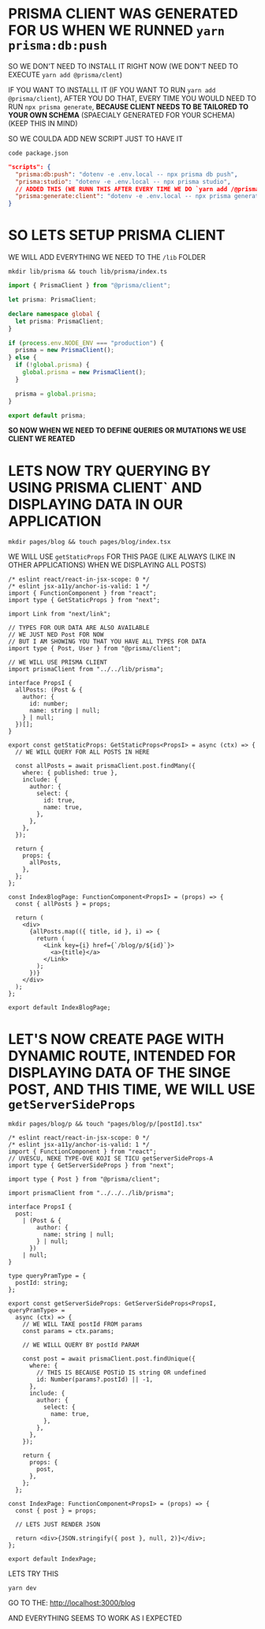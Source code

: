 # PRISMA CLIENT WAS GENERATED FOR US WHEN WE RUNNED `yarn prisma:db:push`

SO WE DON'T NEED TO INSTALL IT RIGHT NOW (WE DON'T NEED TO EXECUTE `yarn add @prisma/clent`)

IF YOU WANT TO INSTALLL IT (IF YOU WANT TO RUN `yarn add @prisma/client`), AFTER YOU DO THAT, EVERY TIME YOU WOULD NEED TO RUN `npx prisma generate`, **BECAUSE CLIENT NEEDS TO BE TAILORED TO YOUR OWN SCHEMA** (SPAECIALY GENERATED FOR YOUR SCHEMA) (KEEP THIS IN MIND)

SO WE COULDA ADD NEW SCRIPT JUST TO HAVE IT

```
code package.json
```

```json
"scripts": {
  "prisma:db:push": "dotenv -e .env.local -- npx prisma db push",
  "prisma:studio": "dotenv -e .env.local -- npx prisma studio",
  // ADDED THIS (WE RUNN THIS AFTER EVERY TIME WE DO `yarn add /@prisma/client`)
  "prisma:generate:client": "dotenv -e .env.local -- npx prisma generate",
}
```

# SO LETS SETUP PRISMA CLIENT

WE WILL ADD EVERYTHING WE NEED TO THE `/lib` FOLDER

```
mkdir lib/prisma && touch lib/prisma/index.ts
```

```ts
import { PrismaClient } from "@prisma/client";

let prisma: PrismaClient;

declare namespace global {
  let prisma: PrismaClient;
}

if (process.env.NODE_ENV === "production") {
  prisma = new PrismaClient();
} else {
  if (!global.prisma) {
    global.prisma = new PrismaClient();
  }

  prisma = global.prisma;
}

export default prisma;
```

**SO NOW WHEN WE NEED TO DEFINE QUERIES OR MUTATIONS WE USE CLIENT WE REATED**

# LETS NOW TRY QUERYING BY USING PRISMA CLIENT` AND DISPLAYING DATA IN OUR APPLICATION

```
mkdir pages/blog && touch pages/blog/index.tsx
```

WE WILL USE `getStaticProps` FOR THIS PAGE (LIKE ALWAYS (LIKE IN OTHER APPLICATIONS) WHEN WE DISPLAYING ALL POSTS)

```tsx
/* eslint react/react-in-jsx-scope: 0 */
/* eslint jsx-a11y/anchor-is-valid: 1 */
import { FunctionComponent } from "react";
import type { GetStaticProps } from "next";

import Link from "next/link";

// TYPES FOR OUR DATA ARE ALSO AVAILABLE
// WE JUST NED Post FOR NOW
// BUT I AM SHOWING YOU THAT YOU HAVE ALL TYPES FOR DATA
import type { Post, User } from "@prisma/client";

// WE WILL USE PRISMA CLIENT
import prismaClient from "../../lib/prisma";

interface PropsI {
  allPosts: (Post & {
    author: {
      id: number;
      name: string | null;
    } | null;
  })[];
}

export const getStaticProps: GetStaticProps<PropsI> = async (ctx) => {
  // WE WILL QUERY FOR ALL POSTS IN HERE

  const allPosts = await prismaClient.post.findMany({
    where: { published: true },
    include: {
      author: {
        select: {
          id: true,
          name: true,
        },
      },
    },
  });

  return {
    props: {
      allPosts,
    },
  };
};

const IndexBlogPage: FunctionComponent<PropsI> = (props) => {
  const { allPosts } = props;

  return (
    <div>
      {allPosts.map(({ title, id }, i) => {
        return (
          <Link key={i} href={`/blog/p/${id}`}>
            <a>{title}</a>
          </Link>
        );
      })}
    </div>
  );
};

export default IndexBlogPage;
```



# LET'S NOW CREATE PAGE WITH DYNAMIC ROUTE, INTENDED FOR DISPLAYING DATA OF THE SINGE POST, AND THIS TIME, WE WILL USE `getServerSideProps`

```
mkdir pages/blog/p && touch "pages/blog/p/[postId].tsx"
```

```tsx
/* eslint react/react-in-jsx-scope: 0 */
/* eslint jsx-a11y/anchor-is-valid: 1 */
import { FunctionComponent } from "react";
// UVESCU, NEKE TYPE-OVE KOJI SE TICU getServerSideProps-A
import type { GetServerSideProps } from "next";

import type { Post } from "@prisma/client";

import prismaClient from "../../../lib/prisma";

interface PropsI {
  post:
    | (Post & {
        author: {
          name: string | null;
        } | null;
      })
    | null;
}

type queryPramType = {
  postId: string;
};

export const getServerSideProps: GetServerSideProps<PropsI, queryPramType> =
  async (ctx) => {
    // WE WILL TAKE postId FROM params
    const params = ctx.params;

    // WE WILLL QUERY BY postId PARAM

    const post = await prismaClient.post.findUnique({
      where: {
        // THIS IS BECAUSE POSTiD IS string OR undefined
        id: Number(params?.postId) || -1,
      },
      include: {
        author: {
          select: {
            name: true,
          },
        },
      },
    });

    return {
      props: {
        post,
      },
    };
  };

const IndexPage: FunctionComponent<PropsI> = (props) => {
  const { post } = props;

  // LETS JUST RENDER JSON

  return <div>{JSON.stringify({ post }, null, 2)}</div>;
};

export default IndexPage;
```

LETS TRY THIS

```
yarn dev
```

GO TO THE: <http://localhost:3000/blog>

AND EVERYTHING SEEMS TO WORK AS I EXPECTED